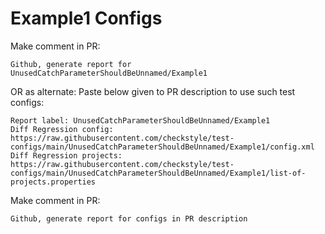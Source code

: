 # Example1 Configs
Make comment in PR:
```
Github, generate report for UnusedCatchParameterShouldBeUnnamed/Example1
```
OR as alternate:
Paste below given to PR description to use such test configs:
```
Report label: UnusedCatchParameterShouldBeUnnamed/Example1
Diff Regression config: https://raw.githubusercontent.com/checkstyle/test-configs/main/UnusedCatchParameterShouldBeUnnamed/Example1/config.xml
Diff Regression projects: https://raw.githubusercontent.com/checkstyle/test-configs/main/UnusedCatchParameterShouldBeUnnamed/Example1/list-of-projects.properties
```
Make comment in PR:
```
Github, generate report for configs in PR description
```
